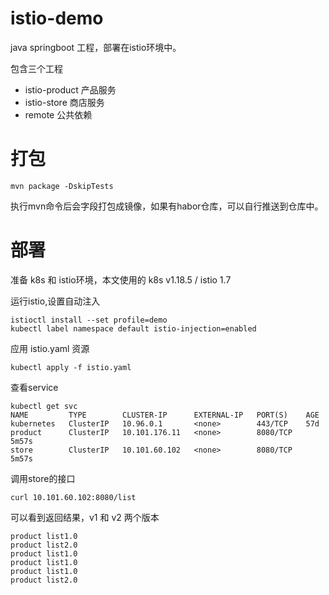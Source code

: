 # istio-demo
java springboot 工程，部署在istio环境中。

包含三个工程
- istio-product 产品服务
- istio-store 商店服务
- remote 公共依赖

# 打包
```
mvn package -DskipTests
```
执行mvn命令后会字段打包成镜像，如果有habor仓库，可以自行推送到仓库中。

# 部署
准备 k8s 和 istio环境，本文使用的 k8s v1.18.5 / istio 1.7

运行istio,设置自动注入
```
istioctl install --set profile=demo
kubectl label namespace default istio-injection=enabled
```

应用 istio.yaml 资源
```
kubectl apply -f istio.yaml
```
查看service
```
kubectl get svc
NAME         TYPE        CLUSTER-IP      EXTERNAL-IP   PORT(S)    AGE
kubernetes   ClusterIP   10.96.0.1       <none>        443/TCP    57d
product      ClusterIP   10.101.176.11   <none>        8080/TCP   5m57s
store        ClusterIP   10.101.60.102   <none>        8080/TCP   5m57s
```
调用store的接口
```
curl 10.101.60.102:8080/list
```
可以看到返回结果，v1 和 v2 两个版本

```
product list1.0
product list2.0
product list1.0
product list1.0
product list1.0
product list2.0
```






